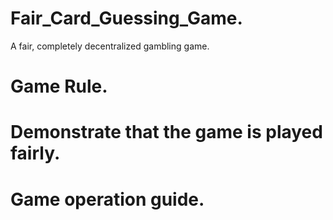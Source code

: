 # Fair_Card_Guessing_Game.
A fair, completely decentralized gambling game.

# Game Rule.

# Demonstrate that the game is played fairly.

# Game operation guide.
